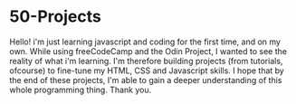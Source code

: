 # 50-Projects

Hello! i'm just learning javascript and coding for the first time, and on my own. 
While using freeCodeCamp and the Odin Project, I wanted to see the reality of what i'm learning.
I'm therefore building projects (from tutorials, ofcourse) to fine-tune my HTML, CSS and Javascript skills.
I hope that by the end of these projects, I'm able to gain a deeper understanding of this whole programming thing.
Thank you.
